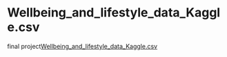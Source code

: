 # Wellbeing_and_lifestyle_data_Kaggle.csv
final project[Wellbeing_and_lifestyle_data_Kaggle.csv](https://github.com/adamhu93/Wellbeing_and_lifestyle_data_Kaggle.csv/files/9373726/Wellbeing_and_lifestyle_data_Kaggle.csv)


